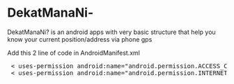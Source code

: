# DekatManaNi-
DekatManaNi? is an android apps with very basic structure that  help you know your current position/address via phone gps

Add this 2 line of code in AndroidManifest.xml

 <pre>
 < uses-permission android:name="android.permission.ACCESS_COARSE_LOCATION" />
 < uses-permission android:name="android.permission.INTERNET" />
 </pre>
